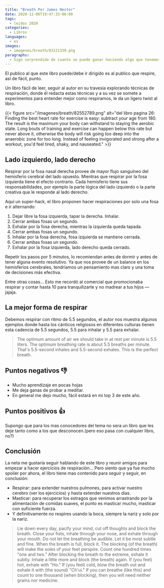 ```yaml
---
title: "Breath Por James Nestor"
date: 2020-12-06T19:47:33-06:00
tags:
  - leidos 2020
categories:
  - Libros
languages:
  - es
images:
  - imagenes/breath/83221339.png
paragraphs:
  - Sigo sorprendido de cuanto se puede ganar haciendo algo que tenemos que hacer si o si. Con solo respirar, pero respirar bien; podemos ganar salud y elongar, lo segundo esta puesto en duda.
---
```

El publico al que este libro puede/debe ir dirigido es al publico que respire, así de fácil, punto.

Un libro fácil de leer, seguir al autor en su travesía explorando técnicas de respiración, donde él redacta estas técnicas y a su vez se somete a experimentos para entender mejor como respiramos, le da un ligero twist al libro.

{{< figure src="/imagenes/breath/82552789.png" alt="del libro pagina 26: Finding the best heart rate for exercise is easy: subtract your age from 180. The result is the maximum your body can withstand to staying the aerobic state. Long bouts of training and exercise can happen below this rate but never above it, otherwise the body will risk going too deep into the anaerobic zone for too long. Instead of feeling invigorated and strong after a workout, you'd feel tired, shaky, and nauseated." >}}

## Lado izquierdo, lado derecho

Respirar por la fosa nasal derecha provee de mayor flujo sanguíneo del hemisferio cerebral del lado opuesto. Mientras que respirar por la fosa izquierda tiene el efecto contrario. Cada hemisferio tiene sus responsabilidades, por ejemplo la parte lógica del lado izquierdo o la parte creativa que le responde al lado derecho.

Aquí un  super-hack, el libro proponen hacer respiraciones por solo una fosa e ir alternando:

1. Dejar libre la fosa izquierda, tapar la derecha. Inhalar.
2. Cerrar ambas fosas un segundo.
3. Exhalar por la fosa derecha, mientras la izquierda queda tapada.
4. Cerrar ambas fosas un segundo.
5. Inhalar por la fosa derecha, fosa izquierda se mantiene cerrada.
6. Cerrar ambas fosas un segundo.
7. Exhalar por la fosa izquierda, lado derecho queda cerrado.

Repetir los pasos por 5 minutos, lo recomiendan antes de dormir y antes de tener alguna evento resolutivo. Ya que nos provee de un balance en los hemisferios cerebrales, tendríamos un pensamiento mas claro y una toma de decisiones más efectiva.

Entre otras cosas... Esto me recordó al comercial que promocionaba respirar y contar hasta 10 para tranquilizarte y no madrear a tus hijos —jajaja.

## La mejor forma de respirar

Debemos respirar con ritmo de 5.5 segundos, el autor nos muestra algunos ejemplos donde hasta los cánticos religiosos en diferentes culturas tienen esta cadencia de 5.5 segundos, 5.5 para inhalar y 5.5 para exhalar.

> The optimum amount of air we should take in at rest per minute is 5.5 liters. The optimum breathing rate is about 5.5 breaths per minute. That's 5.5-second inhales and 5.5-second exhales. This is the perfect breath.

## Puntos negativos 👎

- Mucho aprendizaje en pocas hojas
- Me deja ganas de probar a meditar.
- En general me dejo mucho, fácil estará en mi top 3 de este año.

## Puntos positivos 👍

Supongo que para los mas conocedores del tema no sera un libro que les deje tanto como a los que desconocen.(pero eso pasa con cualquier libro, no?)

## Conclusión

La neta me gustaría seguir hablando de este libro y reunir amigos para empezar a hacer ejercicios de respiración... Pero siento que ya fue mucho spoiler por ahora, el libro tiene mas contenido para seguir y seguir, en conclusión:

- Respirar: para extender nuestros pulmones, para activar nuestro cerebro (ver los ejercicios) y hasta extender nuestros días.
- Masticar: para recuperar los estragos que venimos arrastrando por la alimentación de comidas suaves, el punto es masticar mucho, masticar con suficiente fuerza.
- Y definitivamente no respires usando la boca, siempre la nariz y solo por la nariz.

> Lie down every day, pacify your mind, cut off thoughts and block the breath. Close your fists, inhale through your nose, and exhale through your mouth. Do not let the breathing be audible. Let it be most subtle and fine. When the breath is full, block it. The blocking (of the breath) will make the soles of your feet perspire. Count one hundred times "one and two." After blocking the breath to the extreme, exhale it subtly. Inhale a little more and block (the breath) again. If (you feel) hot, exhale with "Ho." If (you feel) cold, blow the breath out and exhale it with (the sound) "Ch'ui." If you can breathe (like this) and count to one thousand (when blocking), then you will need neither grains nor medicine.
